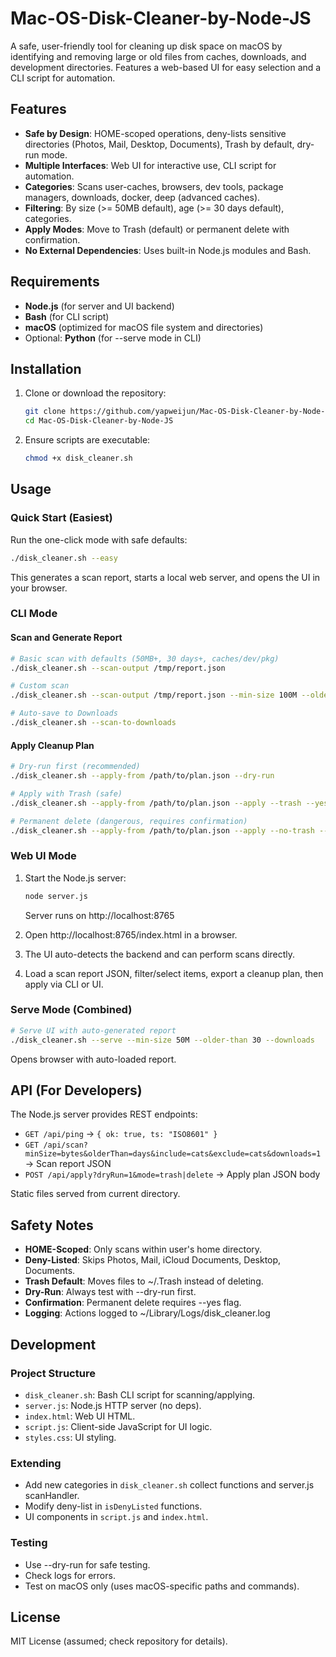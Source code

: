 # Mac-OS-Disk-Cleaner-by-Node-JS

A safe, user-friendly tool for cleaning up disk space on macOS by identifying and removing large or old files from caches, downloads, and development directories. Features a web-based UI for easy selection and a CLI script for automation.

## Features

- **Safe by Design**: HOME-scoped operations, deny-lists sensitive directories (Photos, Mail, Desktop, Documents), Trash by default, dry-run mode.
- **Multiple Interfaces**: Web UI for interactive use, CLI script for automation.
- **Categories**: Scans user-caches, browsers, dev tools, package managers, downloads, docker, deep (advanced caches).
- **Filtering**: By size (>= 50MB default), age (>= 30 days default), categories.
- **Apply Modes**: Move to Trash (default) or permanent delete with confirmation.
- **No External Dependencies**: Uses built-in Node.js modules and Bash.

## Requirements

- **Node.js** (for server and UI backend)
- **Bash** (for CLI script)
- **macOS** (optimized for macOS file system and directories)
- Optional: **Python** (for --serve mode in CLI)

## Installation

1. Clone or download the repository:
   ```bash
   git clone https://github.com/yapweijun/Mac-OS-Disk-Cleaner-by-Node-JS.git
   cd Mac-OS-Disk-Cleaner-by-Node-JS
   ```

2. Ensure scripts are executable:
   ```bash
   chmod +x disk_cleaner.sh
   ```

## Usage

### Quick Start (Easiest)

Run the one-click mode with safe defaults:
```bash
./disk_cleaner.sh --easy
```
This generates a scan report, starts a local web server, and opens the UI in your browser.

### CLI Mode

#### Scan and Generate Report
```bash
# Basic scan with defaults (50MB+, 30 days+, caches/dev/pkg)
./disk_cleaner.sh --scan-output /tmp/report.json

# Custom scan
./disk_cleaner.sh --scan-output /tmp/report.json --min-size 100M --older-than 60 --include downloads --exclude dev

# Auto-save to Downloads
./disk_cleaner.sh --scan-to-downloads
```

#### Apply Cleanup Plan
```bash
# Dry-run first (recommended)
./disk_cleaner.sh --apply-from /path/to/plan.json --dry-run

# Apply with Trash (safe)
./disk_cleaner.sh --apply-from /path/to/plan.json --apply --trash --yes

# Permanent delete (dangerous, requires confirmation)
./disk_cleaner.sh --apply-from /path/to/plan.json --apply --no-trash --yes
```

### Web UI Mode

1. Start the Node.js server:
   ```bash
   node server.js
   ```
   Server runs on http://localhost:8765

2. Open http://localhost:8765/index.html in a browser.

3. The UI auto-detects the backend and can perform scans directly.

4. Load a scan report JSON, filter/select items, export a cleanup plan, then apply via CLI or UI.

### Serve Mode (Combined)

```bash
# Serve UI with auto-generated report
./disk_cleaner.sh --serve --min-size 50M --older-than 30 --downloads
```
Opens browser with auto-loaded report.

## API (For Developers)

The Node.js server provides REST endpoints:

- `GET /api/ping` → `{ ok: true, ts: "ISO8601" }`
- `GET /api/scan?minSize=bytes&olderThan=days&include=cats&exclude=cats&downloads=1` → Scan report JSON
- `POST /api/apply?dryRun=1&mode=trash|delete` → Apply plan JSON body

Static files served from current directory.

## Safety Notes

- **HOME-Scoped**: Only scans within user's home directory.
- **Deny-Listed**: Skips Photos, Mail, iCloud Documents, Desktop, Documents.
- **Trash Default**: Moves files to ~/.Trash instead of deleting.
- **Dry-Run**: Always test with --dry-run first.
- **Confirmation**: Permanent delete requires --yes flag.
- **Logging**: Actions logged to ~/Library/Logs/disk_cleaner.log

## Development

### Project Structure

- `disk_cleaner.sh`: Bash CLI script for scanning/applying.
- `server.js`: Node.js HTTP server (no deps).
- `index.html`: Web UI HTML.
- `script.js`: Client-side JavaScript for UI logic.
- `styles.css`: UI styling.

### Extending

- Add new categories in `disk_cleaner.sh` collect functions and server.js scanHandler.
- Modify deny-list in `isDenyListed` functions.
- UI components in `script.js` and `index.html`.

### Testing

- Use --dry-run for safe testing.
- Check logs for errors.
- Test on macOS only (uses macOS-specific paths and commands).

## License

MIT License (assumed; check repository for details).